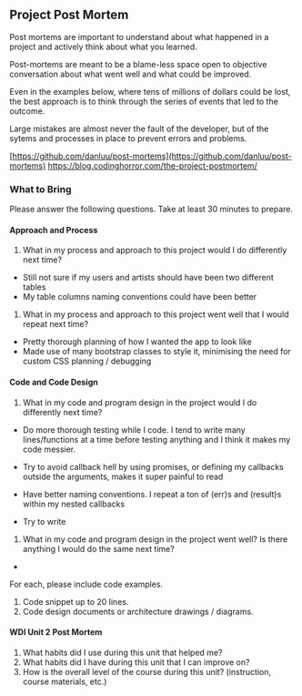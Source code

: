 ## Project Post Mortem
Post mortems are important to understand about what happened in a project and actively think about what you learned.

Post-mortems are meant to be a blame-less space open to objective conversation about what went well and what could be improved.

Even in the examples below, where tens of millions of dollars could be lost, the best approach is to think through the series of events that led to the outcome.

Large mistakes are almost never the fault of the developer, but of the sytems and processes in place to prevent errors and problems.

[https://github.com/danluu/post-mortems](https://github.com/danluu/post-mortems)
https://blog.codinghorror.com/the-project-postmortem/



### What to Bring
Please answer the following questions. Take at least 30 minutes to prepare.

#### Approach and Process

1. What in my process and approach to this project would I do differently next time?
- Still not sure if my users and artists should have been two different tables
- My table columns naming conventions could have been better

1. What in my process and approach to this project went well that I would repeat next time?
- Pretty thorough planning of how I wanted the app to look like
- Made use of many bootstrap classes to style it, minimising the need for custom CSS planning / debugging


#### Code and Code Design

1. What in my code and program design in the project would I do differently next time?
- Do more thorough testing while I code. I tend to write many lines/functions at a time before testing anything and I think it makes my code messier. 
- Try to avoid callback hell by using promises, or defining my callbacks outside the arguments, makes it super painful to read

- Have better naming conventions. I repeat a ton of (err)s and (result)s within my nested callbacks
- Try to write 

1. What in my code and program design in the project went well? Is there anything I would do the same next time?
- 

  For each, please include code examples.
  1. Code snippet up to 20 lines.
  2. Code design documents or architecture drawings / diagrams.

#### WDI Unit 2 Post Mortem
1. What habits did I use during this unit that helped me?
2. What habits did I have during this unit that I can improve on?
3. How is the overall level of the course during this unit? (instruction, course materials, etc.)